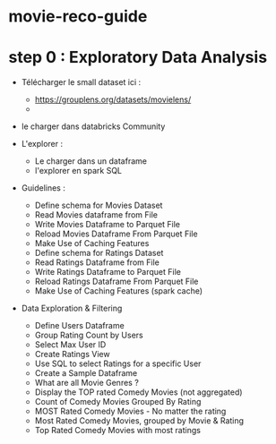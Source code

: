 # movie-reco-guide

# step 0 : Exploratory Data Analysis

- Télécharger le small dataset ici :
  - https://grouplens.org/datasets/movielens/
  - 
- le charger dans databricks Community
- L'explorer :
  - Le charger dans un dataframe
  - l'explorer en spark SQL
 
- Guidelines :
  - Define schema for Movies Dataset
  - Read Movies dataframe from File
  - Write Movies Dataframe to Parquet File
  - Reload Movies Dataframe From Parquet File
  - Make Use of Caching Features
  - Define schema for Ratings Dataset
  - Read Ratings Dataframe from File
  - Write Ratings Dataframe to Parquet File
  - Reload Ratings Dataframe From Parquet File
  - Make Use of Caching Features (spark cache)
    
- Data Exploration & Filtering
  - Define Users Dataframe
  - Group Rating Count by Users
  - Select Max User ID
  - Create Ratings View
  - Use SQL to select Ratings for a specific User
  - Create a Sample Dataframe
  - What are all Movie Genres ?
  - Display the TOP rated Comedy Movies (not aggregated)
  - Count of Comedy Movies Grouped By Rating
  - MOST Rated Comedy Movies - No matter the rating
  - Most Rated Comedy Movies, grouped by Movie & Rating
  - Top Rated Comedy Movies with most ratings

